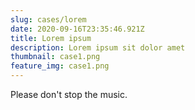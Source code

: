 ```yaml
---
slug: cases/lorem
date: 2020-09-16T23:35:46.921Z
title: Lorem ipsum
description: Lorem ipsum sit dolor amet
thumbnail: case1.png
feature_img: case1.png
---
```

Please don't stop the music.